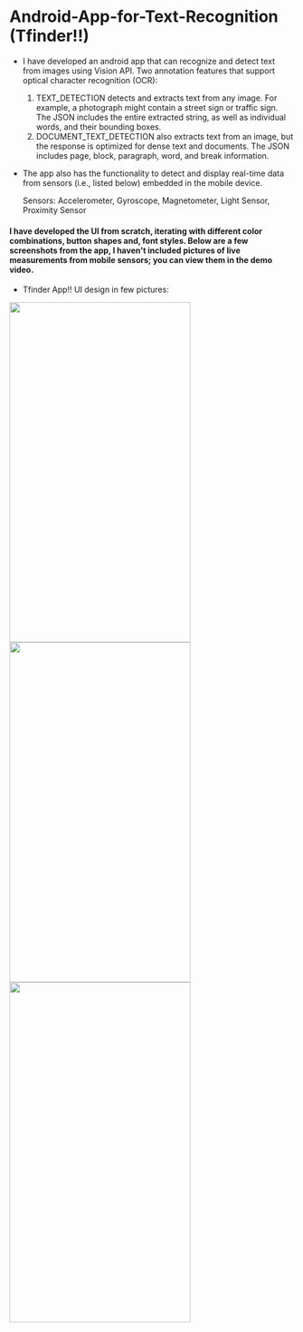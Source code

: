 # Android-App-for-Text-Recognition (Tfinder!!)
* I have developed an android app that can recognize and detect text from images using Vision API.
Two annotation features that support optical character recognition (OCR):
  1. TEXT_DETECTION detects and extracts text from any image. For example, a photograph might contain a street sign or traffic sign. The JSON includes the entire extracted string, as well as individual words, and their bounding boxes.
  2. DOCUMENT_TEXT_DETECTION also extracts text from an image, but the response is optimized for dense text and documents. The JSON includes page, block, paragraph, word, and break information.

* The app also has the functionality to detect and display real-time data from sensors (i.e., listed below) embedded in the mobile device.

  Sensors:
    Accelerometer,
    Gyroscope,
    Magnetometer,
    Light Sensor,
    Proximity Sensor
  
 #### I have developed the UI from scratch, iterating with different color combinations, button shapes and, font styles. Below are a few screenshots from the app, I haven't included pictures of live measurements from mobile sensors; you can view them in the demo video.
 
 * Tfinder App!! UI design in few pictures:
 <p float="left">
  <img src ='https://github.com/nkrgit/Android-App-for-Text-Recognition/blob/main/1_Home%20screen.jpg' width = '320' height = '600' />
  <img src ='https://github.com/nkrgit/Android-App-for-Text-Recognition/blob/main/2_Sensors.jpg' width = '320' height = '600'/>
  <img src ='https://github.com/nkrgit/Android-App-for-Text-Recognition/blob/main/3_Text%20Recognition.jpg' width = '320' height = '600'/>
</p>
 
 
 
